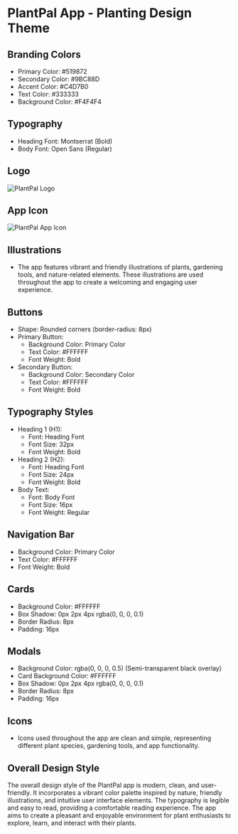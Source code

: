 # PlantPal App - Planting Design Theme

## Branding Colors

- Primary Color: #519872
- Secondary Color: #9BC88D
- Accent Color: #C4D7B0
- Text Color: #333333
- Background Color: #F4F4F4

## Typography

- Heading Font: Montserrat (Bold)
- Body Font: Open Sans (Regular)

## Logo

![PlantPal Logo](plantpal-logo.png)

## App Icon

![PlantPal App Icon](plantpal-icon.png)

## Illustrations

- The app features vibrant and friendly illustrations of plants, gardening tools, and nature-related elements. These illustrations are used throughout the app to create a welcoming and engaging user experience.

## Buttons

- Shape: Rounded corners (border-radius: 8px)
- Primary Button:
  - Background Color: Primary Color
  - Text Color: #FFFFFF
  - Font Weight: Bold
- Secondary Button:
  - Background Color: Secondary Color
  - Text Color: #FFFFFF
  - Font Weight: Bold

## Typography Styles

- Heading 1 (H1):
  - Font: Heading Font
  - Font Size: 32px
  - Font Weight: Bold
- Heading 2 (H2):
  - Font: Heading Font
  - Font Size: 24px
  - Font Weight: Bold
- Body Text:
  - Font: Body Font
  - Font Size: 16px
  - Font Weight: Regular

## Navigation Bar

- Background Color: Primary Color
- Text Color: #FFFFFF
- Font Weight: Bold

## Cards

- Background Color: #FFFFFF
- Box Shadow: 0px 2px 4px rgba(0, 0, 0, 0.1)
- Border Radius: 8px
- Padding: 16px

## Modals

- Background Color: rgba(0, 0, 0, 0.5) (Semi-transparent black overlay)
- Card Background Color: #FFFFFF
- Box Shadow: 0px 2px 4px rgba(0, 0, 0, 0.1)
- Border Radius: 8px
- Padding: 16px

## Icons

- Icons used throughout the app are clean and simple, representing different plant species, gardening tools, and app functionality.

## Overall Design Style

The overall design style of the PlantPal app is modern, clean, and user-friendly. It incorporates a vibrant color palette inspired by nature, friendly illustrations, and intuitive user interface elements. The typography is legible and easy to read, providing a comfortable reading experience. The app aims to create a pleasant and enjoyable environment for plant enthusiasts to explore, learn, and interact with their plants.

